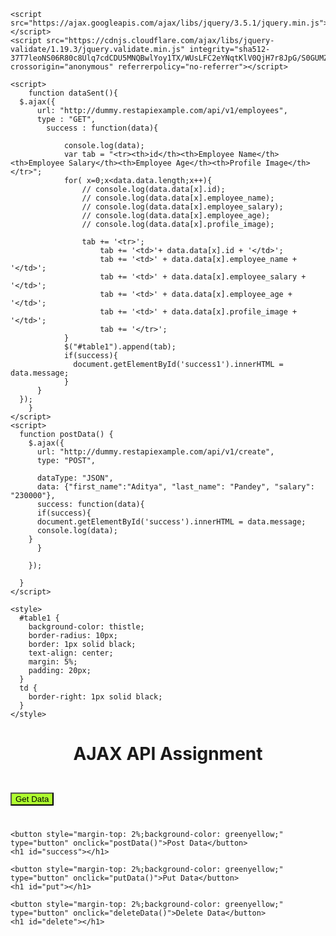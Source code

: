 <html lang="en">
  <head>
    <meta charset="UTF-8" />
    <meta http-equiv="X-UA-Compatible" content="IE=edge" />
    <meta name="viewport" content="width=device-width, initial-scale=1.0" />
    <title>AJAX-API Assignment</title>

    <script src="https://ajax.googleapis.com/ajax/libs/jquery/3.5.1/jquery.min.js"></script>
    <script src="https://cdnjs.cloudflare.com/ajax/libs/jquery-validate/1.19.3/jquery.validate.min.js" integrity="sha512-37T7leoNS06R80c8Ulq7cdCDU5MNQBwlYoy1TX/WUsLFC2eYNqtKlV0QjH7r8JpG/S0GUMZwebnVFLPd6SU5yg==" crossorigin="anonymous" referrerpolicy="no-referrer"></script>
    
    <script>
        function dataSent(){
      $.ajax({
          url: "http://dummy.restapiexample.com/api/v1/employees",
          type : "GET",
            success : function(data){

                console.log(data);
                var tab = "<tr><th>id</th><th>Employee Name</th><th>Employee Salary</th><th>Employee Age</th><th>Profile Image</th></tr>";
                for( x=0;x<data.data.length;x++){
                    // console.log(data.data[x].id);
                    // console.log(data.data[x].employee_name);
                    // console.log(data.data[x].employee_salary);
                    // console.log(data.data[x].employee_age);
                    // console.log(data.data[x].profile_image);

                    tab += '<tr>';
                        tab += '<td>'+ data.data[x].id + '</td>';
                        tab += '<td>' + data.data[x].employee_name + '</td>';
                        tab += '<td>' + data.data[x].employee_salary + '</td>';
                        tab += '<td>' + data.data[x].employee_age + '</td>';
                        tab += '<td>' + data.data[x].profile_image + '</td>';
                        tab += '</tr>';
                }
                $("#table1").append(tab);
                if(success){
                  document.getElementById('success1').innerHTML = data.message;
                }
          }
      });
        }
    </script>
    <script>
      function postData() {
        $.ajax({
          url: "http://dummy.restapiexample.com/api/v1/create",
          type: "POST",
          
          dataType: "JSON",
          data: {"first_name":"Aditya", "last_name": "Pandey", "salary": "230000"},
          success: function(data){
          if(success){
          document.getElementById('success').innerHTML = data.message;
          console.log(data);
        }
          }
          
        });   
        
      }
    </script>


<script>
  function putData(){
    $.ajax({
      url : "http://dummy.restapiexample.com/public/api/v1/update/21",
      type : "PUT",
      data: {"Employee_Name": "Aditya Pandey", "Employee_Salary": "360000", "Employee_Age":"23"},
      success: function(data){
        if(success){
          document.getElementById('put').innerHTML = data.message;
          console.log(data);
        }
      }
    });
  }
</script>

<script>
  function deleteData(){
    $.ajax({
      url : "http://dummy.restapiexample.com/public/api/v1/delete/2",
      type : "DELETE",
      success: function(data){
        if(success){
          document.getElementById('delete').innerHTML = data.message;
          console.log(data);
        }
      }
    });
  }
</script>


    <style>
      #table1 {
        background-color: thistle;
        border-radius: 10px;
        border: 1px solid black;
        text-align: center;
        margin: 5%;
        padding: 20px;
      }
      td {
        border-right: 1px solid black;
      }
    </style>
  </head>
  <body>
    <h1 style="text-align: center">
      AJAX API Assignment
    </h1>
    <table id="table1" class="table"></table>
    <button style="margin-top: 2%;background-color: greenyellow;" type="button" onclick="dataSent()" >Get Data</button>
    <h1 id="success1"></h1>
    

    <button style="margin-top: 2%;background-color: greenyellow;" type="button" onclick="postData()">Post Data</button>
    <h1 id="success"></h1>

    <button style="margin-top: 2%;background-color: greenyellow;" type="button" onclick="putData()">Put Data</button>
    <h1 id="put"></h1>

    <button style="margin-top: 2%;background-color: greenyellow;" type="button" onclick="deleteData()">Delete Data</button>
    <h1 id="delete"></h1>
  </body>
</html>
